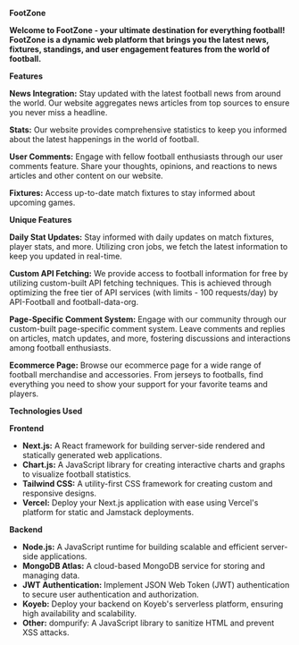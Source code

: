 **FootZone**

**Welcome to FootZone - your ultimate destination for everything football! FootZone is a dynamic web platform that brings you the latest news, fixtures, standings, and user engagement features from the world of football.**

**Features**

**News Integration:** Stay updated with the latest football news from around the world. Our website aggregates news articles from top sources to ensure you never miss a headline.

**Stats:** Our website provides comprehensive statistics to keep you informed about the latest happenings in the world of football.

**User Comments:** Engage with fellow football enthusiasts through our user comments feature. Share your thoughts, opinions, and reactions to news articles and other content on our website.

**Fixtures:** Access up-to-date match fixtures to stay informed about upcoming games.

**Unique Features**

**Daily Stat Updates:** Stay informed with daily updates on match fixtures, player stats, and more. Utilizing cron jobs, we fetch the latest information to keep you updated in real-time.

**Custom API Fetching:** We provide access to football information for free by utilizing custom-built API fetching techniques. This is achieved through optimizing the free tier of API services (with limits - 100 requests/day) by API-Football and football-data-org.

**Page-Specific Comment System:** Engage with our community through our custom-built page-specific comment system. Leave comments and replies on articles, match updates, and more, fostering discussions and interactions among football enthusiasts.

**Ecommerce Page:** Browse our ecommerce page for a wide range of football merchandise and accessories. From jerseys to footballs, find everything you need to show your support for your favorite teams and players.

**Technologies Used**

**Frontend**

- **Next.js:** A React framework for building server-side rendered and statically generated web applications.
- **Chart.js:** A JavaScript library for creating interactive charts and graphs to visualize football statistics.
- **Tailwind CSS:** A utility-first CSS framework for creating custom and responsive designs.
- **Vercel:** Deploy your Next.js application with ease using Vercel's platform for static and Jamstack deployments.

**Backend**

- **Node.js:** A JavaScript runtime for building scalable and efficient server-side applications.
- **MongoDB Atlas:** A cloud-based MongoDB service for storing and managing data.
- **JWT Authentication:** Implement JSON Web Token (JWT) authentication to secure user authentication and authorization.
- **Koyeb:** Deploy your backend on Koyeb's serverless platform, ensuring high availability and scalability.
- **Other:** dompurify: A JavaScript library to sanitize HTML and prevent XSS attacks.

